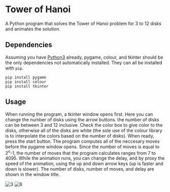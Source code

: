 # Tower of Hanoi
A Python program that solves the Tower of Hanoi problem for 3 to 12 disks and animates the solution.

## Dependencies
Assuming you have [Python3](https://www.python.org/downloads/) already, pygame, colour, and tkinter should be the only dependencies not automatically installed. They can all be installed with `pip`.
```
pip install pygame
pip install colour
pip install tkinter
```
## Usage
When running the program, a tkinter window opens first. Here you can change the number of disks using the arrow buttons. the number of disks can be between 3 and 12 inclusive. Check the color box to give color to the disks, otherwise all of the disks are white (the sole use of the colour library is to interpolate the colors based on the number of disks). When ready, press the start button. The program computes all of the neccesary moves before the pygame window opens. Since the number of moves is equal to 2<sup>n</sup>-1, the number of moves that the program calculates ranges from 7 to 4095. While the animation runs, you can change the delay, and by proxy the speed of the animation, using the up and down arrow keys (up is faster and down is slower). The number of disks, number of moves, and delay are shown in the window title.

![3](https://user-images.githubusercontent.com/68828123/184267345-77f41ce0-db6b-49ea-9a12-231ceb26e5cf.gif)
![8](https://user-images.githubusercontent.com/68828123/184267351-d451df8c-2c5e-4eaf-adc8-7d45b01086dd.gif)

